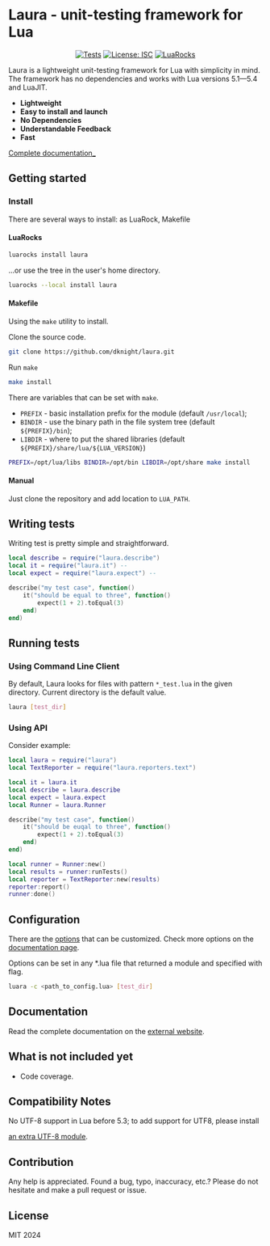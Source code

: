 # Laura - unit-testing framework for Lua

<p align="center">
<a href="https://github.com/dknight/laura/actions/workflows/tests.yml"><img src="https://github.com/dknight/laura/actions/workflows/tests.yml/badge.svg" alt="Tests"></a>
<a href="https://opensource.org/licenses/MIT"><img src="https://img.shields.io/badge/License-MIT-blue.svg" alt="License: ISC"></a>
<a href="https://luarocks.org/modules/dknight/laura"><img src="https://img.shields.io/luarocks/v/dknight/laura" alt="LuaRocks"></a>
</p>

Laura is a lightweight unit-testing framework for Lua with simplicity in mind.
The framework has no dependencies and works with Lua versions 5.1—5.4 and
LuaJIT.

- **Lightweight**
- **Easy to install and launch**
- **No Dependencies**
- **Understandable Feedback**
- **Fast**

[Complete documentation\_](https://www.whoop.ee/laura/)

## Getting started

### Install

There are several ways to install: as LuaRock, Makefile

#### LuaRocks

```sh
luarocks install laura
```

...or use the tree in the user's home directory.

```sh
luarocks --local install laura
```

#### Makefile

Using the `make` utility to install.

Clone the source code.

```sh
git clone https://github.com/dknight/laura.git
```

Run `make`

```sh
make install
```

There are variables that can be set with `make`.

- `PREFIX` - basic installation prefix for the module (default `/usr/local`);
- `BINDIR` - use the binary path in the file system tree (default `${PREFIX}/bin`);
- `LIBDIR` - where to put the shared libraries (default `${PREFIX}/share/lua/${LUA_VERSION}`)

```sh
PREFIX=/opt/lua/libs BINDIR=/opt/bin LIBDIR=/opt/share make install
```

#### Manual

Just clone the repository and add location to `LUA_PATH`.

## Writing tests

Writing test is pretty simple and straightforward.

```lua
local describe = require("laura.describe")
local it = require("laura.it") --
local expect = require("laura.expect") --

describe("my test case", function()
	it("should be equal to three", function()
		expect(1 + 2).toEqual(3)
	end)
end)
```

## Running tests

### Using Command Line Client

By default, Laura looks for files with pattern `*_test.lua` in the given directory. Current directory is the default value.

```sh
laura [test_dir]
```

### Using API

Consider example:

```lua
local laura = require("laura")
local TextReporter = require("laura.reporters.text")

local it = laura.it
local describe = laura.describe
local expect = laura.expect
local Runner = laura.Runner

describe("my test case", function()
	it("should be euqal to three", function()
		expect(1 + 2).toEqual(3)
	end)
end)

local runner = Runner:new()
local results = runner:runTests()
local reporter = TextReporter:new(results)
reporter:report()
runner:done()
```

## Configuration

There are the [options](https://github.com/dknight/laura/blob/main/src/Config.lua) that can be customized.
Check more options on the [documentation page](https://www.whoop.ee/laura/).

Options can be set in any \*.lua file that returned a module and specified with flag.

```sh
luara -c <path_to_config.lua> [test_dir]
```

## Documentation

Read the complete documentation on the [external website](https://www.whoop.ee/laura/).

## What is not included yet

- Code coverage.

## Compatibility Notes

No UTF-8 support in Lua before 5.3; to add support for UTF8, please install

[an extra UTF-8 module](https://github.com/starwing/luautf8).

## Contribution

Any help is appreciated. Found a bug, typo, inaccuracy, etc.? Please do
not hesitate and make a pull request or issue.

## License

MIT 2024
